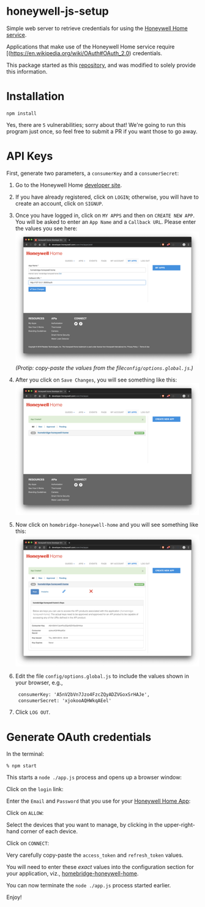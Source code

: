 # honeywell-js-setup
Simple web server to retrieve credentials for using the [Honeywell Home service](https://developer.honeywell.com/).

Applications that make use of the Honeywell Home service require [(https://en.wikipedia.org/wiki/OAuth#OAuth_2.0) credentials.

This package started as this [repository](https://github.com/bgraham11/honeywell-js),
and was modified to solely provide this information.

# Installation

    npm install

Yes, there are `5` vulnerabilities; sorry about that!
We're going to run this program just once,
so feel free to submit a PR if you want those to go away.

# API Keys
First,
generate two parameters, a `consumerKey` and a `consumerSecret`:

1. Go to the Honeywell Home [developer site](https://developer.honeywell.com/).

2. If you have already registered, click on `LOGIN`;
otherwise, you will have to create an account, click on `SIGNUP`.

3. Once you have logged in, click on `MY APPS` and then on `CREATE NEW APP`.
You will be asked to enter an `App Name` and a `Callback URL`.
Please enter the values you see here: <img src='create-application.png' />
_(Protip: copy-paste the values from the file`config/options.global.js`.)_

4. After you click on `Save Changes`, you will see something like this: <img src='save-changes.png' />

5. Now click on `homebridge-honeywell-home` and you will see something like this: <img src='show-api-keys.png' />

6. Edit the file `config/options.global.js` to include the values shown in your browser, e.g.,

        consumerKey: 'A5nV2bVn7Jzo4FzcZQyADZVGoxSrHAJe',
        consumerSecret: 'xjokooAQHWkqAEel'

7. Click `LOG OUT`.

# Generate OAuth credentials

In the terminal:

    % npm start

This starts a `node ./app.js` process and opens up a browser window:

Click on the `login` link:

Enter the `Email` and `Password` that you use for your
[Honeywell Home App](https://getconnected.honeywellhome.com/en/honeywell-home-app):

Click on `ALLOW`:

Select the devices that you want to manage, by clicking in the upper-right-hand corner of each device.

Click on `CONNECT`:

Very carefully copy-paste the `access_token` and `refresh_token` values.

You will need to enter these *exact* values into the configuration section for your application,
viz., [homebridge-honeywell-home](https://github.com/d0n4v4nb3ck3r/homebridge-honeywellhome).

You can now terminate the `node ./app.js` process started earlier.

Enjoy!
